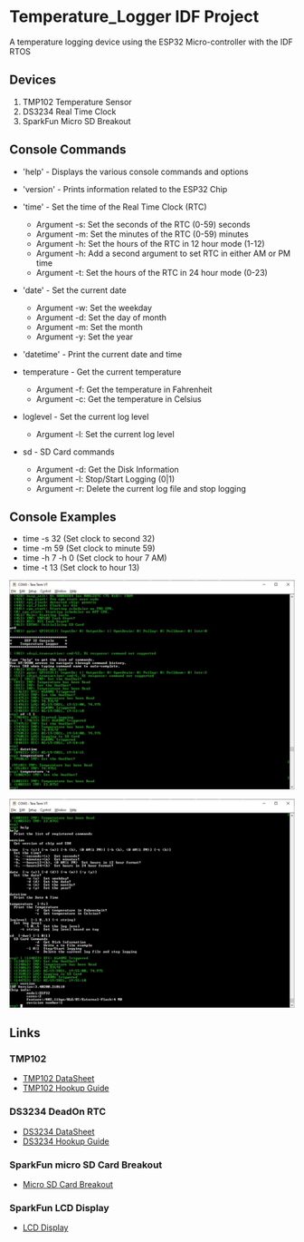 # Temperature_Logger IDF Project

A temperature logging device using the ESP32 Micro-controller with the IDF RTOS

## Devices

1. TMP102 Temperature Sensor
2. DS3234 Real Time Clock
3. SparkFun Micro SD Breakout

## Console Commands

* 'help' - Displays the various console commands and options

* 'version' - Prints information related to the ESP32 Chip
  
* 'time' - Set the time of the Real Time Clock (RTC)
  * Argument -s: Set the seconds of the RTC (0-59) seconds
  * Argument -m: Set the minutes of the RTC (0-59) minutes
  * Argument -h: Set the hours of the RTC in 12 hour mode (1-12)
  * Argument -h: Add a second argument to set RTC in either AM or PM time
  * Argument -t: Set the hours of the RTC in 24 hour mode (0-23)

* 'date' - Set the current date
  * Argument -w: Set the weekday
  * Argument -d: Set the day of month
  * Argument -m: Set the month
  * Argument -y: Set the year

* 'datetime' - Print the current date and time

* temperature - Get the current temperature
  * Argument -f: Get the temperature in Fahrenheit
  * Argument -c: Get the temperature in Celsius

* loglevel - Set the current log level
  * Argument -l: Set the current log level

* sd - SD Card commands
  * Argument -d: Get the Disk Information
  * Argument -l: Stop/Start Logging (0|1)
  * Argument -r: Delete the current log file and stop logging

## Console Examples

* time -s 32 (Set clock to second 32)
* time -m 59 (Set clock to minute 59)
* time -h 7 -h 0 (Set clock to hour 7 AM)
* time -t 13 (Set clock to hour 13)

![Console Screen Capture](images/Console_Capture.JPG)

![Console Screen Capture 2](images/Console_Capture2.JPG)

## Links

### TMP102

* [TMP102 DataSheet](https://www.sparkfun.com/datasheets/Sensors/Temperature/tmp102.pdf)
* [TMP102 Hookup Guide](https://learn.sparkfun.com/tutorials/tmp102-digital-temperature-sensor-hookup-guide)

### DS3234 DeadOn RTC

* [DS3234 DataSheet](https://www.sparkfun.com/datasheets/BreakoutBoards/DS3234.pdf)
* [DS3234 Hookup Guide](https://learn.sparkfun.com/tutorials/deadon-rtc-breakout-hookup-guide)

### SparkFun micro SD Card Breakout

* [Micro SD Card Breakout](https://www.sparkfun.com/products/544)

### SparkFun LCD Display

* [LCD Display](https://www.sparkfun.com/products/16398)
